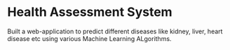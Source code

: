 # Health Assessment System
Built a web-application to predict different diseases like kidney, liver, heart disease etc using various Machine Learning ALgorithms.
